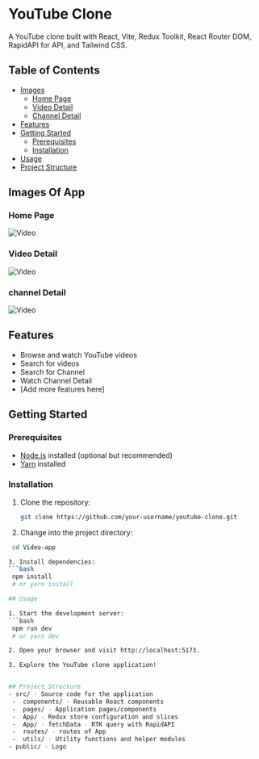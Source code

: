 # YouTube Clone

A YouTube clone built with React, Vite, Redux Toolkit, React Router DOM, RapidAPI for API, and Tailwind CSS.

## Table of Contents

- [Images](#images)
  - [Home Page](#home-page)
  - [Video Detail](#video-detail)
  - [Channel Detail](#channel-detail)
- [Features](#features)
- [Getting Started](#getting-started)
  - [Prerequisites](#prerequisites)
  - [Installation](#installation)
- [Usage](#usage)
- [Project Structure](#project-structure)

 

## Images Of App

### Home Page 
![Video](https://i.ibb.co/2q1y61Y/HomePage.png)
### Video Detail
![Video](https://ibb.co/ZYstPz1/videoDetail.png) 
### channel Detail
![Video](https://ibb.co/2YxX1rh/channelDetail.png) 



## Features

- Browse and watch YouTube videos
- Search for videos
- Search for Channel  
- Watch Channel Detail 
- [Add more features here]

## Getting Started

### Prerequisites

- [Node.js](https://nodejs.org/) installed (optional but recommended)
- [Yarn](https://yarnpkg.com/) installed 

### Installation

1. Clone the repository:

   ```bash
   git clone https://github.com/your-username/youtube-clone.git

2. Change into the project directory:
  ```bash
   cd Video-app

3. Install dependencies: 
  ```bash
   npm install
   # or yarn install

## Usage

1. Start the development server:
  ```bash
   npm run dev
   # or yarn dev
  
2. Open your browser and visit http://localhost:5173.

3. Explore the YouTube clone application!


## Project Structure 
- src/ - Source code for the application
   -  components/ - Reusable React components
   -  pages/ - Application pages/components
   -  App/ - Redux store configuration and slices
   -  App/ - fetchData - RTK query with RapidAPI
   -  routes/ - routes of App
   -  utils/ - Utility functions and helper modules
- public/ - Logo



